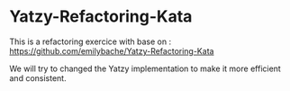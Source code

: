 # Yatzy-Refactoring-Kata

This is a refactoring exercice with base on :
https://github.com/emilybache/Yatzy-Refactoring-Kata

We will try to changed the Yatzy implementation to make it more efficient and consistent.